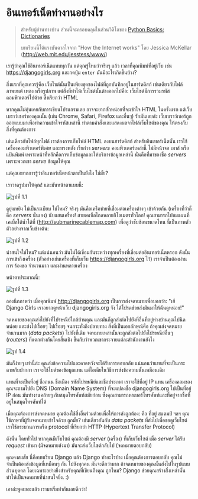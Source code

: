 # อินเทอร์เน็ตทำงานอย่างไร

> สำหรับผู้อ่านทางบ้าน ส่วนนี้จะครอบคลุมในส่วนวิดิโอของ [Python Basics: Dictionaries](https://www.youtube.com/watch?v=oM9yAA09wdc)
> 
> บทเรียนนี้ได้แรงบันดาลใจจาก "How the Internet works" โดย Jessica McKellar (http://web.mit.edu/jesstess/www/)

เรารู้ว่าคุณใช้อินเทอร์เน็ตแทบทุกวัน แต่คุณรู้ไหมว่าจริงๆ แล้ว เวลาที่คุณพิมพ์ที่อยู่เว็บ เช่น https://djangogirls.org และกดปุ่ม `enter` มันมีอะไรเกิดขึ้นบ้าง?

สิ่งแรกที่คุณควรรู้คือ เว็บไซต์นั้นเป็นเพียงชุดของไฟล์ที่ถูกบันทึกอยู่ในฮาร์ดดิสก์ เช่นเดียวกับไฟล์ภาพยนต์ เพลง หรือรูปภาพ แต่สิ่งที่ทำให้เว็บไซต์นั้นต่างออกไปคือ: เว็บไซต์มีการรวมรหัสคอมพิวเตอร์ไปด้วย ซึ่งเรียกว่า HTML

หากคุณไม่คุ้นเคยกับการเขียนโปรแกรมเลย อาจจะยากสักหน่อยที่จะเข้าใจ HTML ในครั้งแรก แต่เว็บเบราว์เซอร์ของคุณนั้น​ (เช่น Chrome, Safari, Firefox และอื่นๆ) รักมันเลยล่ะ เว็บเบราว์เซอร์ถูกออกแบบมาเพื่อทำความเข้าใจรหัสเหล่านี้ ทำตามคำสั่งและแสดงผลจาไฟล์เว็บไซต์ของคุณ ให้ตรงกับสิ่งที่คุณต้องการ

เช่นเดียวกับไฟล์ทุกไฟล์ เราต้องการเก็บไฟล์ HTML ลงบนฮาร์ดดิสก์ สำหรับอินเทอร์เน็ตนั้น เราใช้เครื่องคอมพิวเตอร์พิเศษ และทรงพลัง เรียก่วา *servers* คอมพิวเตอร์เหล่านี้ ไม่มีหน้าจอ เมาส์ หรือแป้นพิมพ์ เพราะหน้าที่หลักคือการเก็บข้อมูลและให้บริการข้อมูลเหล่านี้ นั่นคือที่มาของชื่อ *servers* เพราะพวกเขา *serve* ข้อมูลให้คุณ

แต่คุณอยากการรู้ว่าอินเทอร์เน็ตหน้าตาเป็นยังไง ใช่มั้ย?

เราวาดรูปมาให้คุณ! และมันหน้าตาแบบนี้:

![รูปที่ 1.1](images/internet_1.png)

ดูยุ่งเหยิง ไม่เป็นระเบียบ ใช่ไหม? จริงๆ มันคือเครือข่ายที่เชื่อมต่อเครื่องต่างๆ เข้าด้วยกัน (เครื่องที่ว่าก็คือ *servers* นั่นเอง) นับแสนเครื่อง! สายเคเบิ้ลไกลหลายกิโลเมตรทั่วโลก! คุณสามารถไปชมแผนที่เคเบิ้ลใต้น้ำได้ที่ (http://submarinecablemap.com) เพื่อดูว่าซับซ้อนขนาดไหน นี่เป็นภาพตัวตัวอย่างจากเว็บข้างต้น:

![รูปที่ 1.2](images/internet_3.png)

น่าสนใจใช่ไหม? แต่แน่นอนว่า มันไม่ได้เชื่อมกันระหว่างทุกเครื่องที่เชื่อมต่ออินเทอร์เน็ตหรอก ดังนั้น การเข้าถึงเครื่อง (ตัวอย่างเช่นเครื่องที่เก็บเว็บ https://djangogirls.org ไว้) เราจำเป็นต้องผ่านการ ร้องขอ จำนวนมาก และผ่านหลายเครื่อง

หน้าตาประมาณนี้:

![รูปที่ 1.3](images/internet_2.png)

ลองนึกภาพว่า เมื่อคุณพิมพ์ http://djangogirls.org เป็นการส่งจดหมายเพื่อบอกว่า: "เฮ้ Django Girls เราอยากดูหน้าเว็บ djangogirls.org จัง ได้โปรดช่วยส่งมันมาให้ฉันดูหน่อย!"

จดหมายของคุณส่งไปยังที่ไปรษณีย์ใกล้บ้านคุณ และมันก็ถูกส่งต่อไปยังที่อื่นที่อยู่ห่างบ้านคุณไปนิดหน่อย และส่งไปเรื่อยๆ ไปเรื่อยๆ จนกระทั่งถึงปลายทาง สิ่งที่เป็นเอกลักษณ์คือ ถ้าคุณส่งจดหมายจำนวนมาก (*data packets*) ไปยังที่เดิม จดหมายเหล่านั้นจะถูกส่งต่อไปยังไปรษณีย์อื่นๆ (*routers*) ที่แตกต่างกันโดยสิ้นเชิง ขึ้นกับว่าพวกเขากระจายแต่ละสำนักงานยังไง

![รูป 1.4](images/internet_4.png)

มันก็ง่ายๆ เท่านี้ล่ะ คุณส่งข้อความไปและคาดหวังจะได้รับการตอบกลับ แน่นอนว่าแทนที่จะเป็นกระดาษกับปากกา เราจะใช้ไบต์ของข้อมูลแทน แต่ไอเดียในวิธีการส่งข้อความนั้นเหมือนเดิม

แทนที่จะเป็นที่อยู่ ชื่อถนน ชื่อเมือง รหัสไปรษณีย์และชื่อประเทศ เราจะใช้ที่อยู่ IP แทน เครื่องคอมของคุณจะถามไปยัง DNS (Domain Name System) ที่จะแปลงชื่อ djangogirls.org ไปเป็นที่อยู่ IP ก่อน มันทำงานคล้ายๆ กับสมุดโทรศัพท์สมัยก่อน ซึ่งคุณสามารถหาเบอร์โทรศัพท์และที่อยู่จากชื่อที่อยู่ในสมุดโทรศัพท์ได้

เมื่อคุณต้องการส่งจดหมาย คุณต้องใช้สิ่งอื่นร่วมด้วยเพื่อให้การส่งถูกต้อง: คือ ที่อยู่ สแตมป์ ฯลฯ คุณใช้ภาษาที่ผู้รับจดหมายเข้าใจด้วย ถูกมั้ย? เช่นเดียวกันกับ *data packets* ที่ส่งไปเพื่อขอดูเว็บไซต์ เราใช้กระบวนการหรือ protocol ที่เรียกว่า HTTP (Hypertext Transfer Protocol)

ดังนั้น โดยทั่วไป หากคุณมีเว็บไซต์ คุณต้องมี *server* (เครื่อง) ที่เก็บเว็บไซต์ เมื่อ *server* ได้รับ *request* เข้ามา (มีจดหมายส่งมา) มันจะส่งเว็บไซต์กลับไป (จดหมายตอบกลับ)

คุณคงสงสัย นี่คือบทเรียน Django แล้ว Django ทำอะไรบ้าง เมื่อคุณต้องการตอบกลับ คุณไม่จำเป็นต้องส่งข้อมูลที่เหมือนๆ กัน ไปยังทุกคน มันจะดีกว่ามาก ถ้าจดหมายของคุณนั้นส่งไปในรูปแบบส่วนบุคคล โดยเฉพาะอย่างยิ่งสำหรับคุณที่เขียนถึงคุณ ถูกไหม? Django ช่วยคุณสร้างสิ่งเหล่านั้น ทำให้เป็นจดหมายที่น่าสนใจยิ่ง. :)

เอาล่ะพูดเยอะแล้ว เรามาเริ่มทำกันเลยดีกว่า!